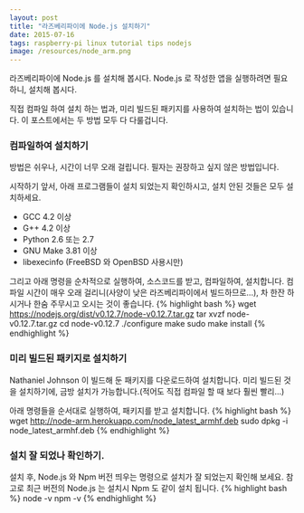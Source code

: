```yaml
---
layout: post
title: "라즈베리파이에 Node.js 설치하기"
date: 2015-07-16
tags: raspberry-pi linux tutorial tips nodejs
image: /resources/node_arm.png
---
```


라즈베리파이에 Node.js 를 설치해 봅시다. Node.js 로 작성한 앱을 실행하려면 필요하니, 설치해 봅시다.

직접 컴파일 하여 설치 하는 법과, 미리 빌드된 패키지를 사용하여 설치하는 법이 있습니다.
이 포스트에서는 두 방법 모두 다 다룰겁니다.

### 컴파일하여 설치하기
방법은 쉬우나, 시간이 너무 오래 걸립니다. 필자는 권장하고 싶지 않은 방법입니다.

시작하기 앞서, 아래 프로그램들이 설치 되었는지 확인하시고, 설치 안된 것들은 모두 설치하세요.

 - GCC 4.2 이상
 - G++ 4.2 이상
 - Python 2.6 또는 2.7
 - GNU Make 3.81 이상
 - libexecinfo (FreeBSD 와 OpenBSD 사용시만)

그리고 아래 명령을 순차적으로 실행하여, 소스코드를 받고, 컴파일하여, 설치합니다.
컴파일 시간이 매우 오래 걸리니(사양이 낮은 라즈베리파이에서 빌드하므로...), 차 한잔 하시거나 한숨 주무시고 오시는 것이 좋습니다.
{% highlight bash %}
wget https://nodejs.org/dist/v0.12.7/node-v0.12.7.tar.gz
tar xvzf node-v0.12.7.tar.gz
cd node-v0.12.7
./configure
make
sudo make install
{% endhighlight %}

### 미리 빌드된 패키지로 설치하기

Nathaniel Johnson 이 빌드해 둔 패키지를 다운로드하여 설치합니다.
미리 빌드된 것을 설치하기에, 금방 설치가 가능합니다.(적어도 직접 컴파일 할 때 보다 훨씬 빨리...)

아래 명령들을 순서대로 실행하여, 패키지를 받고 설치합니다.
{% highlight bash %}
wget http://node-arm.herokuapp.com/node_latest_armhf.deb
sudo dpkg -i node_latest_armhf.deb
{% endhighlight %}

### 설치 잘 되었나 확인하기.
설치 후, Node.js 와 Npm 버전 띄우는 명령으로 설치가 잘 되었는지 확인해 보세요.
참고로 최근 버전의 Node.js 는 설치시 Npm 도 같이 설치 됩니다.
{% highlight bash %}
node -v
npm -v
{% endhighlight %}
